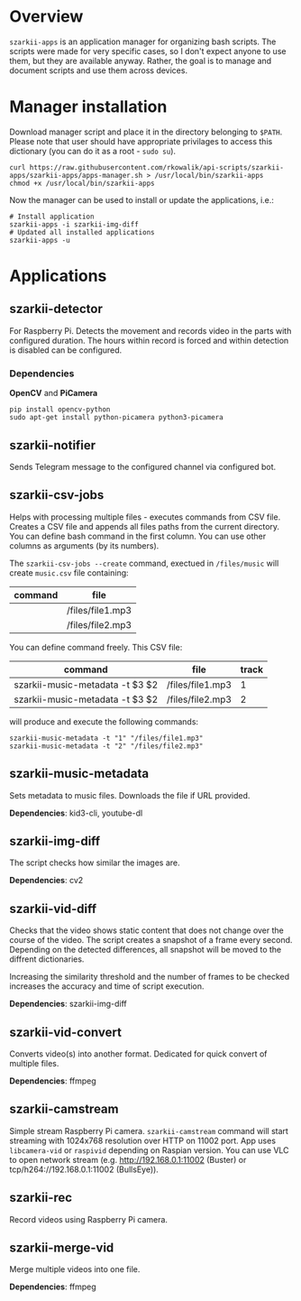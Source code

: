 # Overview

`szarkii-apps` is an application manager for organizing bash scripts. The scripts were made for very specific cases, so I don't expect anyone to use them, but they are available anyway. Rather, the goal is to manage and document scripts and use them across devices.

# Manager installation

Download manager script and place it in the directory belonging to `$PATH`. Please note that user should have appropriate privilages to access this dictionary (you can do it as a root - `sudo su`).

```
curl https://raw.githubusercontent.com/rkowalik/api-scripts/szarkii-apps/szarkii-apps/apps-manager.sh > /usr/local/bin/szarkii-apps
chmod +x /usr/local/bin/szarkii-apps
```

Now the manager can be used to install or update the applications, i.e.:

```
# Install application
szarkii-apps -i szarkii-img-diff
# Updated all installed applications 
szarkii-apps -u
```

# Applications

## szarkii-detector

For Raspberry Pi. Detects the movement and records video in the parts with configured duration.
The hours within record is forced and within detection is disabled can be configured.

### Dependencies

**OpenCV** and **PiCamera**
```
pip install opencv-python
sudo apt-get install python-picamera python3-picamera
```

## szarkii-notifier

Sends Telegram message to the configured channel via configured bot.

## szarkii-csv-jobs

Helps with processing multiple files - executes commands from CSV file. Creates a CSV file and appends all files paths from the current directory. You can define bash command in the first column. You can use other columns as arguments (by its numbers).

The `szarkii-csv-jobs --create` command, exectued in `/files/music` will create `music.csv` file containing:

| command | file             |
| ------- | ---------------- |
|         | /files/file1.mp3 |
|         | /files/file2.mp3 |

You can define command freely. This CSV file:

| command                         | file             | track |
| ------------------------------- | ---------------- | ----- |
| szarkii-music-metadata -t $3 $2 | /files/file1.mp3 | 1     |
| szarkii-music-metadata -t $3 $2 | /files/file2.mp3 | 2     |

will produce and execute the following commands:

```
szarkii-music-metadata -t "1" "/files/file1.mp3"
szarkii-music-metadata -t "2" "/files/file2.mp3"
```

## szarkii-music-metadata

Sets metadata to music files. Downloads the file if URL provided.

**Dependencies**: kid3-cli, youtube-dl

## szarkii-img-diff

The script checks how similar the images are.

**Dependencies**: cv2

## szarkii-vid-diff

Checks that the video shows static content that does not change over the course of the video.
The script creates a snapshot of a frame every second. Depending on the detected differences, all snapshot will be moved to the diffrent dictionaries.

Increasing the similarity threshold and the number of frames to be checked increases the accuracy and time of script execution.

**Dependencies**: szarkii-img-diff

## szarkii-vid-convert

Converts video(s) into another format. Dedicated for quick convert of multiple files.

**Dependencies**: ffmpeg

## szarkii-camstream

Simple stream Raspberry Pi camera. `szarkii-camstream` command will start streaming with 1024x768 resolution over HTTP on 11002 port. App uses `libcamera-vid` or `raspivid` depending on Raspian version.
You can use VLC to open network stream (e.g. http://192.168.0.1:11002 (Buster) or tcp/h264://192.168.0.1:11002 (BullsEye)).

## szarkii-rec

Record videos using Raspberry Pi camera.

## szarkii-merge-vid

Merge multiple videos into one file.

**Dependencies**: ffmpeg